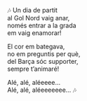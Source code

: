 🎶 Un dia de partit <br>
al Gol Nord vaig anar, <br>
només entrar a la grada <br>
em vaig enamorar! <br>

El cor em bategava, <br>
no em preguntis per què, <br>
del Barça sóc supporter, <br>
sempre t’animaré! <br>

Alé, alé, aléeeee… <br>
Alé, alé, aléeeeeeee… 🎶
